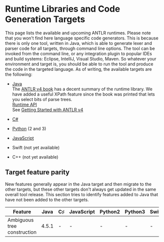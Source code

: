 # Runtime Libraries and Code Generation Targets

This page lists the available and upcoming ANTLR runtimes. Please note that you won't find here language specific code generators. This is because there is only one tool, written in Java, which is able to generate lexer and parser code for all targets, through command line options. The tool can be invoked from the command line, or any integration plugin to popular IDEs and build systems: Eclipse, IntelliJ, Visual Studio, Maven. So whatever your environment and target is, you should be able to run the tool and produce the code in the targeted language. As of writing, the available targets are the following:

* [Java](java-target.md)<br>
The [ANTLR v4 book](http://pragprog.com/book/tpantlr2/the-definitive-antlr-4-reference) has a decent summary of the runtime library.  We have added a useful XPath feature since the book was printed that lets you select bits of parse trees.
<br>[Runtime API](http://www.antlr.org/api/Java/index.html)
<br>See [Getting Started with ANTLR v4](getting-started.md)

* [C#](csharp-target.md)
* [Python](python-target.md) (2 and 3)
* [JavaScript](javascript-target.md)
* Swift (not yet available)
* C++ (not yet available)

## Target feature parity

New features generally appear in the Java target and then migrate to the other targets, but these other targets don't always get updated in the same overall tool release. This section tries to identify features added to Java that have not been added to the other targets.

|Feature|Java|C&sharp;|JavaScript|Python2|Python3|Swift|C++|
|-|-|-|-|-|-|-|-|
|Ambiguous tree construction|4.5.1|-|-|-|-|-|-|
 	 	 	 	 	 
 	 	 	 	 	 
